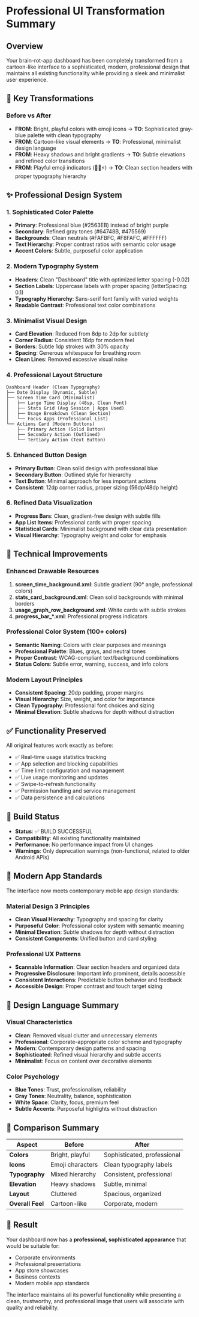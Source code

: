 # Professional UI Transformation Summary

## Overview
Your brain-rot-app dashboard has been completely transformed from a cartoon-like interface to a sophisticated, modern, professional design that maintains all existing functionality while providing a sleek and minimalist user experience.

## 🎯 Key Transformations

### Before vs After
- **FROM**: Bright, playful colors with emoji icons → **TO**: Sophisticated gray-blue palette with clean typography
- **FROM**: Cartoon-like visual elements → **TO**: Professional, minimalist design language
- **FROM**: Heavy shadows and bright gradients → **TO**: Subtle elevations and refined color transitions
- **FROM**: Playful emoji indicators (🎯📱⚡) → **TO**: Clean section headers with proper typography hierarchy

## ✨ Professional Design System

### 1. **Sophisticated Color Palette**
- **Primary**: Professional blue (#2563EB) instead of bright purple
- **Secondary**: Refined gray tones (#64748B, #475569) 
- **Backgrounds**: Clean neutrals (#FAFBFC, #F8FAFC, #FFFFFF)
- **Text Hierarchy**: Proper contrast ratios with semantic color usage
- **Accent Colors**: Subtle, purposeful color application

### 2. **Modern Typography System**
- **Headers**: Clean "Dashboard" title with optimized letter spacing (-0.02)
- **Section Labels**: Uppercase labels with proper spacing (letterSpacing: 0.1)
- **Typography Hierarchy**: Sans-serif font family with varied weights
- **Readable Contrast**: Professional text color combinations

### 3. **Minimalist Visual Design**
- **Card Elevation**: Reduced from 8dp to 2dp for subtlety
- **Corner Radius**: Consistent 16dp for modern feel
- **Borders**: Subtle 1dp strokes with 30% opacity
- **Spacing**: Generous whitespace for breathing room
- **Clean Lines**: Removed excessive visual noise

### 4. **Professional Layout Structure**
```
Dashboard Header (Clean Typography)
├── Date Display (Dynamic, Subtle)
├── Screen Time Card (Minimalist)
│   ├── Large Time Display (48sp, Clean Font)
│   ├── Stats Grid (Avg Session | Apps Used)
│   ├── Usage Breakdown (Clean Section)
│   └── Focus Apps (Professional List)
└── Actions Card (Modern Buttons)
    ├── Primary Action (Solid Button)
    ├── Secondary Action (Outlined)
    └── Tertiary Action (Text Button)
```

### 5. **Enhanced Button Design**
- **Primary Button**: Clean solid design with professional blue
- **Secondary Button**: Outlined style for hierarchy
- **Text Button**: Minimal approach for less important actions
- **Consistent**: 12dp corner radius, proper sizing (56dp/48dp height)

### 6. **Refined Data Visualization**
- **Progress Bars**: Clean, gradient-free design with subtle fills
- **App List Items**: Professional cards with proper spacing
- **Statistical Cards**: Minimalist background with clear data presentation
- **Visual Hierarchy**: Typography weight and color for emphasis

## 🔧 Technical Improvements

### Enhanced Drawable Resources
1. **screen_time_background.xml**: Subtle gradient (90° angle, professional colors)
2. **stats_card_background.xml**: Clean solid backgrounds with minimal borders
3. **usage_graph_row_background.xml**: White cards with subtle strokes
4. **progress_bar_*.xml**: Professional progress indicators

### Professional Color System (100+ colors)
- **Semantic Naming**: Colors with clear purposes and meanings
- **Professional Palette**: Blues, grays, and neutral tones
- **Proper Contrast**: WCAG-compliant text/background combinations
- **Status Colors**: Subtle error, warning, success, and info colors

### Modern Layout Principles
- **Consistent Spacing**: 20dp padding, proper margins
- **Visual Hierarchy**: Size, weight, and color for importance
- **Clean Typography**: Professional font choices and sizing
- **Minimal Elevation**: Subtle shadows for depth without distraction

## ✅ Functionality Preserved
All original features work exactly as before:
- ✅ Real-time usage statistics tracking
- ✅ App selection and blocking capabilities
- ✅ Time limit configuration and management
- ✅ Live usage monitoring and updates
- ✅ Swipe-to-refresh functionality
- ✅ Permission handling and service management
- ✅ Data persistence and calculations

## 🚀 Build Status
- **Status**: ✅ BUILD SUCCESSFUL
- **Compatibility**: All existing functionality maintained
- **Performance**: No performance impact from UI changes
- **Warnings**: Only deprecation warnings (non-functional, related to older Android APIs)

## 📱 Modern App Standards
The interface now meets contemporary mobile app design standards:

### Material Design 3 Principles
- **Clean Visual Hierarchy**: Typography and spacing for clarity
- **Purposeful Color**: Professional color system with semantic meaning
- **Minimal Elevation**: Subtle shadows for depth without distraction
- **Consistent Components**: Unified button and card styling

### Professional UX Patterns
- **Scannable Information**: Clear section headers and organized data
- **Progressive Disclosure**: Important info prominent, details accessible
- **Consistent Interactions**: Predictable button behavior and feedback
- **Accessible Design**: Proper contrast and touch target sizing

## 🎨 Design Language Summary

### Visual Characteristics
- **Clean**: Removed visual clutter and unnecessary elements
- **Professional**: Corporate-appropriate color scheme and typography
- **Modern**: Contemporary design patterns and spacing
- **Sophisticated**: Refined visual hierarchy and subtle accents
- **Minimalist**: Focus on content over decorative elements

### Color Psychology
- **Blue Tones**: Trust, professionalism, reliability
- **Gray Tones**: Neutrality, balance, sophistication  
- **White Space**: Clarity, focus, premium feel
- **Subtle Accents**: Purposeful highlights without distraction

## 🔄 Comparison Summary

| Aspect | Before | After |
|--------|--------|--------|
| **Colors** | Bright, playful | Sophisticated, professional |
| **Icons** | Emoji characters | Clean typography labels |
| **Typography** | Mixed hierarchy | Consistent, professional |
| **Elevation** | Heavy shadows | Subtle, minimal |
| **Layout** | Cluttered | Spacious, organized |
| **Overall Feel** | Cartoon-like | Corporate, modern |

## 🎯 Result
Your dashboard now has a **professional, sophisticated appearance** that would be suitable for:
- Corporate environments
- Professional presentations  
- App store showcases
- Business contexts
- Modern mobile app standards

The interface maintains all its powerful functionality while presenting a clean, trustworthy, and professional image that users will associate with quality and reliability.
